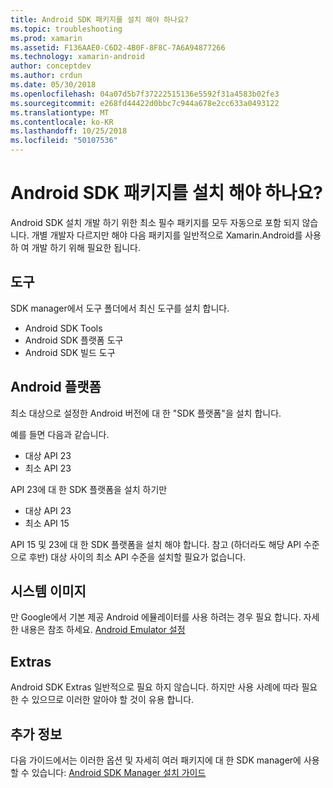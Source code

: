 ```yaml
---
title: Android SDK 패키지를 설치 해야 하나요?
ms.topic: troubleshooting
ms.prod: xamarin
ms.assetid: F136AAE0-C6D2-4B0F-8F8C-7A6A94877266
ms.technology: xamarin-android
author: conceptdev
ms.author: crdun
ms.date: 05/30/2018
ms.openlocfilehash: 04a07d5b7f37222515136e5592f31a4583b02fe3
ms.sourcegitcommit: e268fd44422d0bbc7c944a678e2cc633a0493122
ms.translationtype: MT
ms.contentlocale: ko-KR
ms.lasthandoff: 10/25/2018
ms.locfileid: "50107536"
---
```

# <a name="which-android-sdk-packages-should-i-install"></a>Android SDK 패키지를 설치 해야 하나요?

Android SDK 설치 개발 하기 위한 최소 필수 패키지를 모두 자동으로 포함 되지 않습니다. 개별 개발자 다르지만 해야 다음 패키지를 일반적으로 Xamarin.Android를 사용 하 여 개발 하기 위해 필요한 됩니다.

## <a name="tools"></a>도구

SDK manager에서 도구 폴더에서 최신 도구를 설치 합니다.

- Android SDK Tools
- Android SDK 플랫폼 도구
- Android SDK 빌드 도구

## <a name="android-platforms"></a>Android 플랫폼

최소 대상으로 설정한 Android 버전에 대 한 "SDK 플랫폼"을 설치 합니다. 

예를 들면 다음과 같습니다.

- 대상 API 23
- 최소 API 23

API 23에 대 한 SDK 플랫폼을 설치 하기만

- 대상 API 23
- 최소 API 15

API 15 및 23에 대 한 SDK 플랫폼을 설치 해야 합니다. 참고 (하더라도 해당 API 수준으로 후반) 대상 사이의 최소 API 수준을 설치할 필요가 없습니다.

## <a name="system-images"></a>시스템 이미지

만 Google에서 기본 제공 Android 에뮬레이터를 사용 하려는 경우 필요 합니다. 자세한 내용은 참조 하세요. [Android Emulator 설정](~/android/get-started/installation/android-emulator/index.md)

## <a name="extras"></a>Extras
Android SDK Extras 일반적으로 필요 하지 않습니다. 하지만 사용 사례에 따라 필요한 수 있으므로 이러한 알아야 할 것이 유용 합니다.

## <a name="further-reading"></a>추가 정보
다음 가이드에서는 이러한 옵션 및 자세히 여러 패키지에 대 한 SDK manager에 사용할 수 있습니다: [Android SDK Manager 설치 가이드](http://www.themethodology.net/2015/02/android-sdk-manager-setup-for.html?m=1)

